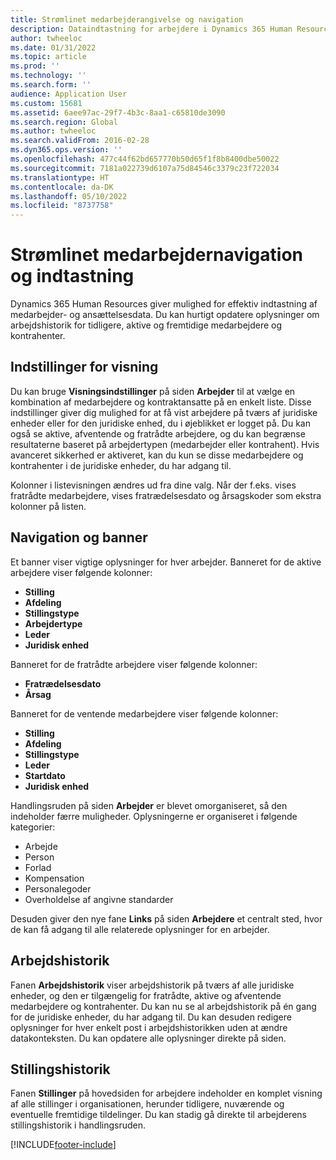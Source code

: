 ```yaml
---
title: Strømlinet medarbejderangivelse og navigation
description: Dataindtastning for arbejdere i Dynamics 365 Human Resources er en genvej for alle medarbejdere, tidligere, aktive eller fremtidige.
author: twheeloc
ms.date: 01/31/2022
ms.topic: article
ms.prod: ''
ms.technology: ''
ms.search.form: ''
audience: Application User
ms.custom: 15681
ms.assetid: 6aee97ac-29f7-4b3c-8aa1-c65810de3090
ms.search.region: Global
ms.author: twheeloc
ms.search.validFrom: 2016-02-28
ms.dyn365.ops.version: ''
ms.openlocfilehash: 477c44f62bd657770b50d65f1f8b8400dbe50022
ms.sourcegitcommit: 7181a022739d6107a75d84546c3379c23f722034
ms.translationtype: HT
ms.contentlocale: da-DK
ms.lasthandoff: 05/10/2022
ms.locfileid: "8737758"
---
```

# <a name="streamlined-employee-navigation-and-entry"></a>Strømlinet medarbejdernavigation og indtastning

Dynamics 365 Human Resources giver mulighed for effektiv indtastning af medarbejder- og ansættelsesdata. Du kan hurtigt opdatere oplysninger om arbejdshistorik for tidligere, aktive og fremtidige medarbejdere og kontrahenter.

## <a name="view-options"></a>Indstillinger for visning

Du kan bruge **Visningsindstillinger** på siden **Arbejder** til at vælge en kombination af medarbejdere og kontraktansatte på en enkelt liste. Disse indstillinger giver dig mulighed for at få vist arbejdere på tværs af juridiske enheder eller for den juridiske enhed, du i øjeblikket er logget på. Du kan også se aktive, afventende og fratrådte arbejdere, og du kan begrænse resultaterne baseret på arbejdertypen (medarbejder eller kontrahent). Hvis avanceret sikkerhed er aktiveret, kan du kun se disse medarbejdere og kontrahenter i de juridiske enheder, du har adgang til.

Kolonner i listevisningen ændres ud fra dine valg. Når der f.eks. vises fratrådte medarbejdere, vises fratrædelsesdato og årsagskoder som ekstra kolonner på listen. 

## <a name="navigation-and-banner"></a>Navigation og banner

Et banner viser vigtige oplysninger for hver arbejder. Banneret for de aktive arbejdere viser følgende kolonner:

- **Stilling**
- **Afdeling**
- **Stillingstype**
- **Arbejdertype**
- **Leder**
- **Juridisk enhed**

Banneret for de fratrådte arbejdere viser følgende kolonner:

- **Fratrædelsesdato**
- **Årsag**

Banneret for de ventende medarbejdere viser følgende kolonner:

- **Stilling**
- **Afdeling**
- **Stillingstype**
- **Leder**
- **Startdato**
- **Juridisk enhed**

Handlingsruden på siden **Arbejder** er blevet omorganiseret, så den indeholder færre muligheder. Oplysningerne er organiseret i følgende kategorier: 

- Arbejde
- Person
- Forlad
- Kompensation
- Personalegoder
- Overholdelse af angivne standarder

Desuden giver den nye fane **Links** på siden **Arbejdere** et centralt sted, hvor de kan få adgang til alle relaterede oplysninger for en arbejder.


## <a name="work-history"></a>Arbejdshistorik

Fanen **Arbejdshistorik** viser arbejdshistorik på tværs af alle juridiske enheder, og den er tilgængelig for fratrådte, aktive og afventende medarbejdere og kontrahenter. Du kan nu se al arbejdshistorik på én gang for de juridiske enheder, du har adgang til. Du kan desuden redigere oplysninger for hver enkelt post i arbejdshistorikken uden at ændre datakonteksten. Du kan opdatere alle oplysninger direkte på siden. 


## <a name="position-history"></a>Stillingshistorik

Fanen **Stillinger** på hovedsiden for arbejdere indeholder en komplet visning af alle stillinger i organisationen, herunder tidligere, nuværende og eventuelle fremtidige tildelinger. Du kan stadig gå direkte til arbejderens stillingshistorik i handlingsruden.


[!INCLUDE[footer-include](../includes/footer-banner.md)]

